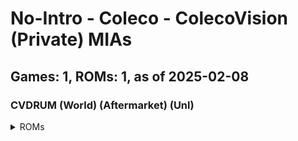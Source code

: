 # No-Intro - Coleco - ColecoVision (Private) MIAs
## Games: 1, ROMs: 1, as of 2025-02-08
### CVDRUM (World) (Aftermarket) (Unl)
<details>
<summary>ROMs</summary>

- CVDRUM (World) (Aftermarket) (Unl).col, CRC: 46254775
</details>

